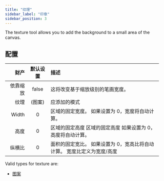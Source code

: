 ```yaml
---
title: "纹理"
sidebar_label: "印章"
sidebar_position: 3
---
```


The texture tool allows you to add the background to a small area of the canvas.

## 配置

|    财产 | 默认设置  | 描述                                     |
| -----:|:-----:|:-------------------------------------- |
|  依靠缩放 | false | 这将改变基于缩放级别的笔画宽度。                       |
|    纹理 | (图案)  | 应添加的模式                                 |
| Width |   0   | 区域的固定宽度。 如果设置为 0，宽度将自动计算。              |
|    高度 |   0   | 区域的固定高度 区域的固定高度 如果设置为 0，高度将自动计算。       |
|   纵横比 |   0   | 面积的固定宽比。 如果设置为 0，宽高比将自动计算。 宽度比定义为宽度/高度 |

Valid types for texture are:

* [图案](../background#pattern)
